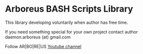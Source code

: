 # Arboreus BASH Scripts Library

This library developing voluntarily when author has free time. 

If you need something special for your own project contact author daemon.arboreus (at) gmail.com

Follow AR|BO|RE|US [Youtube channel](https://www.youtube.com/@ArboreusSystems)